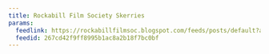 ```yaml
---
title: Rockabill Film Society Skerries
params:
  feedlink: https://rockabillfilmsoc.blogspot.com/feeds/posts/default?alt=rss
  feedid: 267cd42f9ff8995b1ac8a2b18f7bc0bf
---
```

